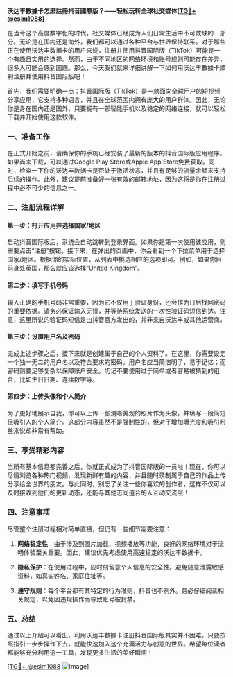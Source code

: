 **沃达丰數據卡怎麽註冊抖音國際版？——轻松玩转全球社交媒体[[TG💪+ @esim1088](https://t.me/s/esim1088)]**

在当今这个高度数字化的时代，社交媒体已经成为人们日常生活中不可或缺的一部分。无论是在国内还是海外，我们都可以通过各种平台与世界保持联系。对于那些正在使用沃达丰数据卡的用户来说，注册并使用抖音国际版（TikTok）可能是一个有趣且实用的选择。然而，由于不同地区的网络环境和账号规则可能存在差异，很多人可能会感到困惑。那么，今天我们就来详细讲解一下如何用沃达丰數據卡顺利注册并使用抖音国际版吧！

首先，我们需要明确一点：抖音国际版（TikTok）是一款面向全球用户的短视频分享应用，它支持多种语言，并且在全球范围内拥有庞大的用户群体。因此，无论你是身在国内还是国外，只要拥有一部智能手机以及稳定的网络连接，就可以轻松下载并开始使用这款软件。

### 一、准备工作

在正式开始之前，请确保你的手机已经安装了最新的版本的抖音国际版应用程序。如果尚未下载，可以通过Google Play Store或Apple App Store免费获取。同时，检查一下你的沃达丰数据卡是否处于激活状态，并且有足够的流量余额来支持后续的操作。此外，建议提前准备好一张有效的邮箱地址，因为这将是你在注册过程中必不可少的信息之一。

### 二、注册流程详解

#### 第一步：打开应用并选择国家/地区
启动抖音国际版后，系统会自动跳转到登录界面。如果你是第一次使用该应用，则需要点击“注册”按钮。接下来，在弹出的页面中，你会看到一个下拉菜单用于选择国家/地区。根据你的实际位置，从列表中挑选相应的选项即可。例如，如果你目前身处英国，那么就应该选择“United Kingdom”。

#### 第二步：填写手机号码
输入正确的手机号码非常重要，因为它不仅用于验证身份，还会作为日后找回密码的重要依据。请务必保证输入无误，并等待系统发送的一次性验证码短信到达。注意，这里所说的验证码短信是由抖音官方发出的，并非来自沃达丰或其他运营商。

#### 第三步：设置用户名及密码
完成上述步骤之后，接下来就是创建属于自己的个人资料了。在这里，你需要设定一个独一无二的用户名以及符合要求的密码。用户名应当简洁明了，易于记忆；而密码则要足够复杂以保障账户安全。切记不要使用过于简单或者容易被猜到的组合，比如生日日期、连续数字等。

#### 第四步：上传头像和个人简介
为了更好地展示自我，你可以上传一张清晰美观的照片作为头像，并填写一段简短但吸引人的个人简介。这部分内容虽然不是强制性的，但对于增加曝光度和吸引粉丝来说却非常有帮助。

### 三、享受精彩内容

当所有基本信息都完善之后，你就正式成为了抖音国际版的一员啦！现在，你可以尽情浏览各种热门视频，发现新鲜有趣的内容，并且随时录制属于自己的作品上传分享给全世界的朋友。与此同时，别忘了关注一些你喜欢的创作者，这样不仅可以及时接收到他们的更新动态，还能与其他志同道合的人互动交流哦！

### 四、注意事项

尽管整个注册过程相对简单直接，但仍有一些细节需要注意：

1. **网络稳定性**：由于涉及到图片加载、视频播放等功能，良好的网络环境对于流畅体验至关重要。因此，建议优先考虑使用高速稳定的沃达丰数据卡。
   
2. **隐私保护**：在使用过程中，应时刻留意个人信息的安全性。避免随意泄露敏感资料，如真实姓名、家庭住址等。

3. **遵守规则**：每个平台都有其特定的行为准则，抖音也不例外。务必仔细阅读相关规定，以免因违规操作而导致账号被封禁。

### 五、总结

通过以上介绍可以看出，利用沃达丰數據卡注册抖音国际版其实并不困难。只要按照指引一步步操作下去，就能快速加入这个充满活力与创意的世界。希望每位读者都能够充分利用这一工具，发现更多生活的美好瞬间！

[[TG💪+ @esim1088](https://t.me/s/esim1088) ![Image](https://i.postimg.cc/4NQfJmqS/Snipaste-2025-05-13-00-14-12.png)]